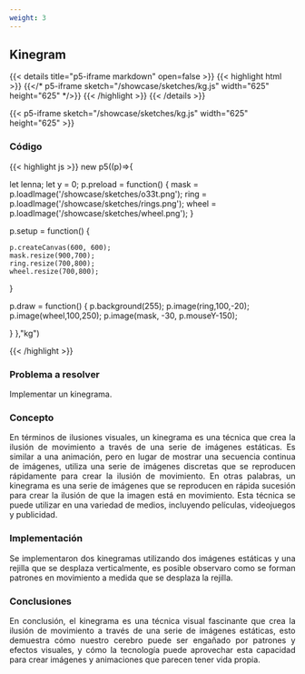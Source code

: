 ```yaml
---
weight: 3
---
```




## Kinegram
{{< details title="p5-iframe markdown" open=false >}}
{{< highlight html >}}
{{</* p5-iframe sketch="/showcase/sketches/kg.js" width="625" height="625" */>}}
{{< /highlight >}}
{{< /details >}}

{{< p5-iframe sketch="/showcase/sketches/kg.js" width="625" height="625" >}}

### Código

{{< highlight js >}}
new p5((p)=>{

  let lenna;
  let y = 0;
  p.preload = function() {
    mask = p.loadImage('/showcase/sketches/o33t.png'); 
    ring = p.loadImage('/showcase/sketches/rings.png');
    wheel = p.loadImage('/showcase/sketches/wheel.png');
  }

  p.setup = function() {
    
    p.createCanvas(600, 600);
    mask.resize(900,700);
    ring.resize(700,800);
    wheel.resize(700,800);
  }

  p.draw = function()  {
    p.background(255);
    p.image(ring,100,-20);
    p.image(wheel,100,250);
    p.image(mask, -30, p.mouseY-150);
    
    
  }
},"kg")

{{< /highlight >}}

### Problema a resolver
Implementar un kinegrama.

### Concepto
<p style="text-align: justify;">
En términos de ilusiones visuales, un kinegrama es una técnica que crea la ilusión de movimiento a través de una serie de imágenes estáticas. Es similar a una animación, pero en lugar de mostrar una secuencia continua de imágenes, utiliza una serie de imágenes discretas que se reproducen rápidamente para crear la ilusión de movimiento.
En otras palabras, un kinegrama es una serie de imágenes que se reproducen en rápida sucesión para crear la ilusión de que la imagen está en movimiento. Esta técnica se puede utilizar en una variedad de medios, incluyendo películas, videojuegos y publicidad.
</p>

### Implementación

<p style="text-align: justify;">
Se implementaron dos kinegramas utilizando dos imágenes estáticas y una rejilla que se desplaza verticalmente, es posible observaro como se forman patrones en movimiento a medida que se desplaza la rejilla.
</p>

### Conclusiones

<p style="text-align: justify;">
En conclusión, el kinegrama es una técnica visual fascinante que crea la ilusión de movimiento a través de una serie de imágenes estáticas, esto demuestra cómo nuestro cerebro puede ser engañado por patrones y efectos visuales, y cómo la tecnología puede aprovechar esta capacidad para crear imágenes y animaciones que parecen tener vida propia.
</p>